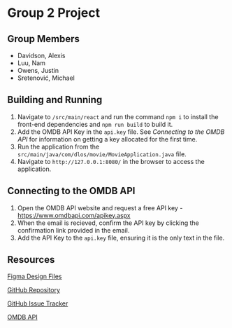 # Group 2 Project

## Group Members

- Davidson, Alexis
- Luu, Nam
- Owens, Justin
- Sretenović, Michael

## Building and Running

1. Navigate to `/src/main/react` and run the command `npm i` to install the front-end dependencies and `npm run build` to build it.
2. Add the OMDB API Key in the `api.key` file. See _Connecting to the OMDB API_ for information on getting a key allocated for the first time.
4. Run the application from the `src/main/java/com/dlos/movie/MovieApplication.java` file.
5. Navigate to `http://127.0.0.1:8080/` in the browser to access the application.

## Connecting to the OMDB API

1. Open the OMDB API website and request a free API key - https://www.omdbapi.com/apikey.aspx
2. When the email is recieved, confirm the API key by clicking the confirmation link provided in the email.
3. Add the API Key to the `api.key` file, ensuring it is the only text in the file.

## Resources

[Figma Design Files](https://www.figma.com/design/uCHTJEnGOGQiwiBWUTz4zW/Group-2-Project?node-id=0-1&node-type=canvas&t=UkhrbW7OYnJvg1ep-0)

[GitHub Repository](https://github.com/CSU-WebEngineering-Fall-24/group2_project)

[GitHub Issue Tracker](https://github.com/orgs/CSU-WebEngineering-Fall-24/projects/2)

[OMDB API](https://www.omdbapi.com/)
